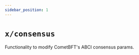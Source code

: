 ```yaml
---
sidebar_position: 1
---
```


# `x/consensus`

Functionality to modify CometBFT's ABCI consensus params.
